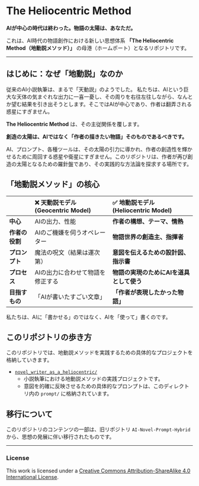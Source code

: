 # The Heliocentric Method

**AIが中心の時代は終わった。物語の太陽は、あなただ。**

これは、AI時代の物語創作における新しい思想体系 **「The Heliocentric Method（地動説メソッド）」** の母港（ホームポート）となるリポジトリです。

---

## はじめに：なぜ「地動説」なのか

従来のAI小説執筆は、まるで「天動説」のようでした。
私たちは、AIという巨大な天体の気まぐれな出力に一喜一憂し、その周りを右往左往しながら、なんとか望む結果を引き出そうとします。そこではAIが中心であり、作者は翻弄される惑星にすぎません。

**The Heliocentric Method** は、その主従関係を覆します。

**創造の太陽は、AIではなく「作者の描きたい物語」そのものであるべきです。**

AI、プロンプト、各種ツールは、その太陽の引力に導かれ、作者の創造性を輝かせるために周回する惑星や衛星にすぎません。このリポジトリは、作者が再び創造の太陽となるための羅針盤であり、その実践的な方法論を探求する場所です。

## 「地動説メソッド」の核心

| | ❌ **天動説モデル (Geocentric Model)** | ✅ **地動説モデル (Heliocentric Model)** |
| :--- | :--- | :--- |
| **中心** | AIの出力、性能 | **作者の構想、テーマ、情熱** |
| **作者の役割** | AIのご機嫌を伺うオペレーター | **物語世界の創造主、指揮者** |
| **プロンプト** | 魔法の呪文（結果は運次第） | **意図を伝えるための設計図、指示書** |
| **プロセス** | AIの出力に合わせて物語を修正する | **物語の実現のためにAIを道具として使う** |
| **目指すもの** | 「AIが書いたすごい文章」 | **「作者が表現したかった物語」** |


私たちは、AIに「書かせる」のではなく、AIを「使って」書くのです。

## このリポジトリの歩き方

このリポジトリでは、地動説メソッドを実践するための具体的なプロジェクトを格納していきます。

*   [`novel_writer_as_a_heliocentric/`](./novel_writer_as_a_heliocentric/)
    *   小説執筆における地動説メソッドの実践プロジェクトです。
    *   意図を的確に反映させるための具体的なプロンプトは、このディレクトリ内の `prompt/` に格納されています。

## 移行について

このリポジトリのコンテンツの一部は、旧リポジトリ `AI-Novel-Prompt-Hybrid` から、思想の発展に伴い移行されたものです。

---

### License

This work is licensed under a [Creative Commons Attribution-ShareAlike 4.0 International License](http://creativecommons.org/licenses/by-sa/4.0/).
